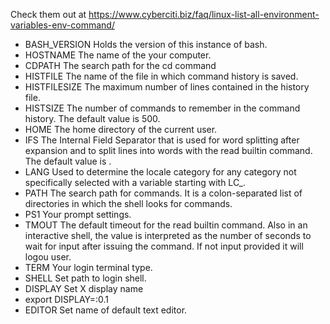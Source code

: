 Check them out at https://www.cyberciti.biz/faq/linux-list-all-environment-variables-env-command/


- BASH_VERSION	Holds the version of this instance of bash.
- HOSTNAME	The name of the your computer.
- CDPATH	The search path for the cd command
- HISTFILE	The name of the file in which command history is saved.
- HISTFILESIZE	The maximum number of lines contained in the history file.
- HISTSIZE	The number of commands to remember in the command history. The default value is 500.	
- HOME	The home directory of the current user.
- IFS	The Internal Field Separator that is used for word splitting after expansion and to split lines into words with the read builtin command. The default value is <space><tab><newline>.
- LANG	Used to determine the locale category for any category not specifically selected with a variable starting with LC_.
- PATH	The search path for commands. It is a colon-separated list of directories in which the shell looks for commands.
- PS1	Your prompt settings.
- TMOUT	The default timeout for the read builtin command. Also in an interactive shell, the value is interpreted as the number of seconds to wait for input after issuing the command. If not input provided it will logou user.
- TERM	Your login terminal type.
- SHELL	Set path to login shell.
- DISPLAY	Set X display name
- export DISPLAY=:0.1
- EDITOR	Set name of default text editor.
